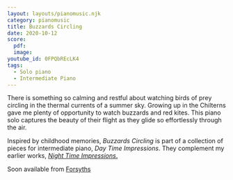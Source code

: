 ```yaml
---
layout: layouts/pianomusic.njk
category: pianomusic
title: Buzzards Circling
date: 2020-10-12
score:
  pdf: 
  image: 
youtube_id: 0FPQbREcLK4
tags:
  - Solo piano
  - Intermediate Piano
---
```


There is something so calming and restful about watching birds of prey circling in the thermal currents of a summer sky. Growing up in the Chilterns gave me plenty of opportunity to watch buzzards and red kites. This piano solo captures the beauty of their flight as they glide so effortlessly through the air.

Inspired by childhood memories, *Buzzards Circling* is part of a collection of pieces for intermediate piano, *Day Time Impressions*. They complement my earlier works, [*Night Time Impressions*.](https://www.bakertunes.com/pianomusic/night-time-impressions/)

Soon available from [Forsyths](https://www.forsyths.co.uk/)